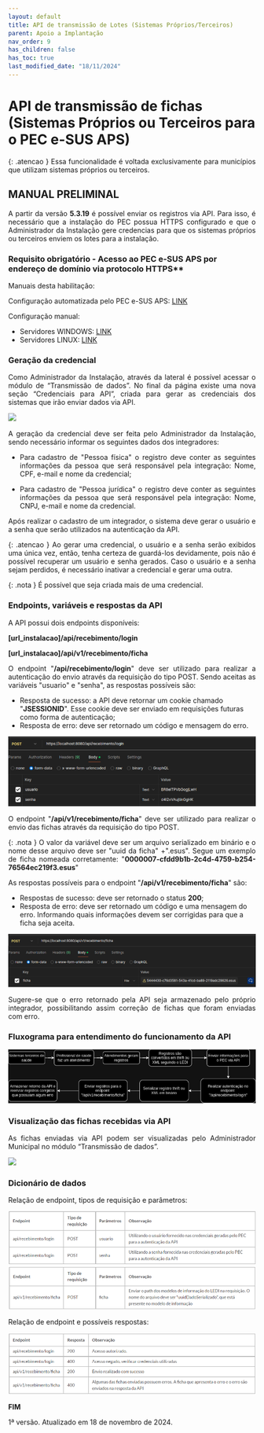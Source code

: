 ```yaml
---
layout: default
title: API de transmissão de Lotes (Sistemas Próprios/Terceiros)
parent: Apoio a Implantação
nav_order: 9
has_children: false
has_toc: true
last_modified_date: "18/11/2024"
---
```

<head>
    <style>
        p{text-align:justify};
    </style>
</head>

# API de transmissão de fichas (Sistemas Próprios ou Terceiros para o PEC e-SUS APS)

{: .atencao }
Essa funcionalidade é voltada exclusivamente para municípios que utilizam sistemas próprios ou terceiros.

## MANUAL PRELIMINAL

A partir da versão **5.3.19** é possível enviar os registros via API. Para isso, é necessário que a instalação do PEC possua HTTPS configurado e que o Administrador da Instalação gere credencias para que os sistemas próprios ou terceiros enviem os lotes para a instalação.

### Requisito obrigatório - Acesso ao PEC e-SUS APS por endereço de domínio via protocolo HTTPS**

Manuais desta habilitação:

Configuração automatizada pelo PEC e-SUS APS: [LINK](https://saps-ms.github.io/Manual-eSUS_APS/docs/Apoio%20a%20Implanta%C3%A7%C3%A3o/HTTPS_Automatizado/)

Configuração manual:
- Servidores WINDOWS: [LINK](https://saps-ms.github.io/Manual-eSUS_APS/docs/Apoio%20a%20Implanta%C3%A7%C3%A3o/Certificado_Https_Windows/)
- Servidores LINUX: [LINK](https://saps-ms.github.io/Manual-eSUS_APS/docs/Apoio%20a%20Implanta%C3%A7%C3%A3o/Certificado_Https_Linux/)

### Geração da credencial

Como Administrador da Instalação, através da lateral é possível acessar o módulo de “Transmissão de dados”. No final da página existe uma nova seção “Credenciais para API”, criada para gerar as credenciais dos sistemas que irão enviar dados via API.

![](/docs/Últimas%20releases/media/api1.png)

A geração da credencial deve ser feita pelo Administrador da Instalação, sendo necessário informar os seguintes dados dos integradores:

- Para cadastro de "Pessoa física" o registro deve conter as seguintes informações da pessoa que será responsável pela integração: Nome, CPF, e-mail e nome da credencial;

- Para cadastro de "Pessoa jurídica" o registro deve conter as seguintes informações da pessoa que será responsável pela integração: Nome, CNPJ, e-mail e nome da credencial.

Após realizar o cadastro de um integrador, o sistema deve gerar o usuário e a senha que serão utilizados na autenticação da API.

{: .atencao }
Ao gerar uma credencial, o usuário e a senha serão exibidos uma única vez, então, tenha certeza de guardá-los devidamente, pois não é possível recuperar um usuário e senha gerados. Caso o usuário e a senha sejam perdidos, é necessário inativar a credencial e gerar uma outra.

{: .nota }
É possível que seja criada mais de uma credencial.

### Endpoints, variáveis e respostas da API

A API possui dois endpoints disponíveis:

**[url_instalacao]/api/recebimento/login**

**[url_instalacao]/api/v1/recebimento/ficha**

O endpoint "**/api/recebimento/login**" deve ser utilizado para realizar a autenticação do envio através da requisição do tipo POST. Sendo aceitas as variáveis "usuario" e "senha", as respostas possíveis são:
- Resposta de sucesso: a API deve retornar um cookie chamado "**JSESSIONID**". Esse cookie deve ser enviado em requisições futuras como forma de autenticação;
- Resposta de erro: deve ser retornado um código e mensagem do erro.

![](media/apireq1.png)

O endpoint "**/api/v1/recebimento/ficha**" deve ser utilizado para realizar o envio das fichas através da requisição do tipo POST. 

{: .nota }
O valor da variável deve ser um arquivo serializado em binário e o nome desse arquivo deve ser "uuid da ficha" +".esus". Segue um exemplo de ficha nomeada corretamente: "**0000007-cfdd9b1b-2c4d-4759-b254-76564ec219f3.esus**"

As respostas possíveis para o endpoint "**/api/v1/recebimento/ficha**" são:

- Respostas de sucesso: deve ser retornado o status **200**;
- Resposta de erro: deve ser retornado um código e uma mensagem do erro. Informando quais informações devem ser corrigidas para que a ficha seja aceita.

![](media/apireq2.png)

Sugere-se que o erro retornado pela API seja armazenado pelo próprio integrador, possibilitando assim correção de fichas que foram enviadas com erro.
 
### Fluxograma para entendimento do funcionamento da API

![](media/apifluxo.png)

### Visualização das fichas recebidas via API

As fichas enviadas via API podem ser visualizadas pelo Administrador Municipal no módulo “Transmissão de dados”.

![](/docs/Últimas%20releases/media/api2.png)

### Dicionário de dados

Relação de endpoint, tipos de requisição e parâmetros:

![](media/apidic1.png)
![](media/apidic2.png)

Relação de endpoint e possíveis respostas:

![](media/apidic3.png)

**FIM** 

1ª versão. Atualizado em 18 de novembro de 2024.